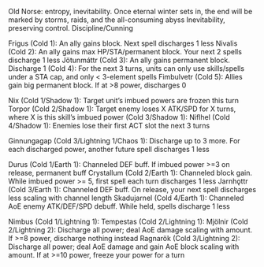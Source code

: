 Old Norse: entropy, inevitability. Once eternal winter sets in, the end will be marked by storms, raids, and the all-consuming abyss
Inevitability, preserving control. Discipline/Cunning

Frigus (Cold 1): An ally gains block. Next spell discharges 1 less
Nivalis (Cold 2): An ally gains max HP/STA/permanent block. Your next 2 spells discharge 1 less
Jötunmáttr (Cold 3): An ally gains permanent block. Discharge 1
 (Cold 4): For the next 3 turns, units can only use skills/spells under a STA cap, and only < 3-element spells
Fimbulvetr (Cold 5): Allies gain big permanent block. If at >8 power, discharges 0

Nix (Cold 1/Shadow 1): Target unit’s imbued powers are frozen this turn
Torpor (Cold 2/Shadow 1): Target enemy loses X ATK/SPD for X turns, where X is this skill’s imbued power
 (Cold 3/Shadow 1): 
Niflhel (Cold 4/Shadow 1): Enemies lose their first ACT slot the next 3 turns

Ginnungagap (Cold 3/Lightning 1/Chaos 1): Discharge up to 3 more. For each discharged power, another future spell discharges 1 less

Durus (Cold 1/Earth 1): Channeled DEF buff. If imbued power >=3 on release, permanent buff
Crystallum (Cold 2/Earth 1): Channeled block gain. While imbued power >= 5, first spell each turn discharges 1 less
Jarnhǫttr (Cold 3/Earth 1): Channeled DEF buff. On release, your next spell discharges less scaling with channel length
Skadujarnel (Cold 4/Earth 1): Channeled AoE enemy ATK/DEF/SPD debuff. While held, spells discharge 1 less

Nimbus (Cold 1/Lightning 1):
Tempestas (Cold 2/Lightning 1):
Mjölnir (Cold 2/Lightning 2): Discharge all power; deal AoE damage scaling with amount. If >=8 power, discharge nothing instead
Ragnarök (Cold 3/Lightning 2): Discharge all power; deal AoE damage and gain AoE block scaling with amount. If at >=10 power, freeze your power for a turn